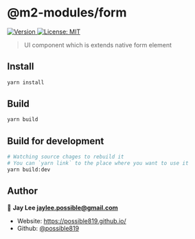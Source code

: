 <h1>@m2-modules/form</h1>
<p>
  <a href="https://www.npmjs.com/package/@m2-modules/form" target="_blank">
    <img alt="Version" src="https://img.shields.io/npm/v/@m2-modules/form.svg">
  </a>
  <a href="#" target="_blank">
    <img alt="License: MIT" src="https://img.shields.io/badge/License-MIT-yellow.svg" />
  </a>
</p>

> UI component which is extends native form element

## Install

```sh
yarn install
```

## Build

```sh
yarn build
```

## Build for development

```sh
# Watching source chages to rebuild it
# You can `yarn link` to the place where you want to use it
yarn build:dev
```

## Author

👤 **Jay Lee <jaylee.possible@gmail.com>**

- Website: https://possible819.github.io/
- Github: [@possible819](https://github.com/possible819)
